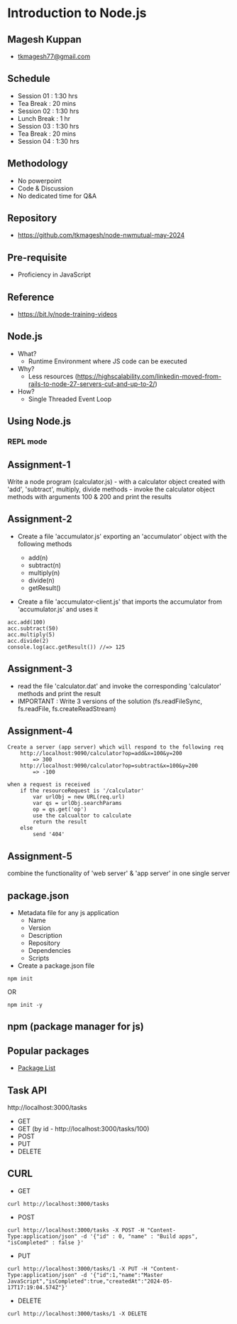# Introduction to Node.js

## Magesh Kuppan
- tkmagesh77@gmail.com

## Schedule
- Session 01    : 1:30 hrs
- Tea Break     : 20 mins
- Session 02    : 1:30 hrs
- Lunch Break   : 1 hr
- Session 03    : 1:30 hrs
- Tea Break     : 20 mins
- Session 04    : 1:30 hrs

## Methodology
- No powerpoint
- Code & Discussion
- No dedicated time for Q&A

## Repository
- https://github.com/tkmagesh/node-nwmutual-may-2024

## Pre-requisite 
- Proficiency in JavaScript

## Reference
- https://bit.ly/node-training-videos

## Node.js
- What?
    - Runtime Environment where JS code can be executed
- Why?
    - Less resources (https://highscalability.com/linkedin-moved-from-rails-to-node-27-servers-cut-and-up-to-2/)
- How?
    - Single Threaded Event Loop

## Using Node.js

### REPL mode

## Assignment-1
Write a node program (calculator.js)
    - with a calculator object created with 'add', 'subtract', multiply, divide methods
    - invoke the calculator object methods with arguments 100 & 200 and print the results

## Assignment-2
- Create a file 'accumulator.js' exporting an 'accumulator' object with the following methods
    - add(n)
    - subtract(n)
    - multiply(n)
    - divide(n)
    - getResult()

- Create a file 'accumulator-client.js' that imports the accumulator from 'accumulator.js' and uses it
```
acc.add(100)
acc.subtract(50)
acc.multiply(5)
acc.divide(2)
console.log(acc.getResult()) //=> 125
```

## Assignment-3
- read the file 'calculator.dat' and invoke the corresponding 'calculator' methods and print the result
- IMPORTANT : Write 3 versions of the solution (fs.readFileSync, fs.readFile, fs.createReadStream)

## Assignment-4
```
Create a server (app server) which will respond to the following req
    http://localhost:9090/calculator?op=add&x=100&y=200
        => 300
    http://localhost:9090/calculator?op=subtract&x=100&y=200
        => -100

when a request is received
    if the resourceRequest is '/calculator'
        var urlObj = new URL(req.url)
        var qs = urlObj.searchParams
        op = qs.get('op')
        use the calcualtor to calculate
        return the result
    else
        send '404'

```

## Assignment-5
combine the functionality of 'web server' & 'app server' in one single server

## package.json
- Metadata file for any js application
    - Name
    - Version
    - Description
    - Repository
    - Dependencies
    - Scripts
- Create a package.json file
```
npm init
```
OR
```
npm init -y
```

## npm (package manager for js)

## Popular packages
- [Package List](https://github.com/sindresorhus/awesome-nodejs)

## Task API
http://localhost:3000/tasks
- GET
- GET (by id - http://localhost:3000/tasks/100)
- POST
- PUT
- DELETE

## CURL
- GET
```
curl http://localhost:3000/tasks
```
- POST
```
curl http://localhost:3000/tasks -X POST -H "Content-Type:application/json" -d '{"id" : 0, "name" : "Build apps", "isCompleted" : false }'
```
- PUT
```
curl http://localhost:3000/tasks/1 -X PUT -H "Content-Type:application/json" -d '{"id":1,"name":"Master JavaScript","isCompleted":true,"createdAt":"2024-05-17T17:19:04.574Z"}'
```
- DELETE
```
curl http://localhost:3000/tasks/1 -X DELETE
```
